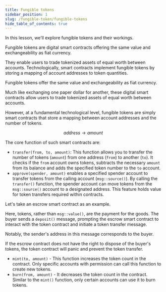 ```yaml
---
title: Fungible tokens
sidebar_position: 1
slug: /fungible-token/fungible-tokens
hide_table_of_contents: true
---
```


In this lesson, we'll explore fungible tokens and their workings.

Fungible tokens are digital smart contracts offering the same value and exchangeability as fiat currency.

They enable users to trade tokenized assets of equal worth between accounts. Technologically, smart contracts implement fungible tokens by storing a mapping of account addresses to token quantities.

Fungible tokens offer the same value and exchangeability as fiat currency.

Much like exchanging one paper dollar for another, these digital smart contracts allow users to trade tokenized assets of equal worth between accounts.

However, at a fundamental technological level, fungible tokens are simply smart contracts that store a mapping between account addresses and the number of tokens.

$$
address → amount
$$

The core function of such smart contracts are:

- `transfer(from, to, amount)`: This function allows you to transfer the number of tokens (`amount`) from one address (`from`) to another (`to`). It checks if the `from` account owns tokens, subtracts the necessary `amount` from its balance and adds the specified token number to the `to` account.
- `approve(spender, amount)` enables a specified spender account to transfer tokens from the calling account (`msg::source()`). By calling the `transfer()` function, the spender account can move tokens from the `msg::source()` account to a designated address. This feature holds value for token transfers required within contracts.

Let's take an escrow smart contract as an example.

Here, tokens, rather than `msg::value()`, are the payment for the goods. The buyer sends a `deposit()` message, prompting the escrow smart contract to interact with the token contract and initiate a token transfer message.

Notably, the sender's address in this message corresponds to the buyer.

If the escrow contract does not have the right to dispose of the buyer's tokens, the token contract will panic and prevent the token transfer.

- `mint(to, amount)` - This function increases the token count in the contract. Only specific accounts with permission can call this function to create new tokens.
- `burn(from, amount)` - It decreases the token count in the contract. Similar to the `mint()` function, only certain accounts can use it to burn tokens.
